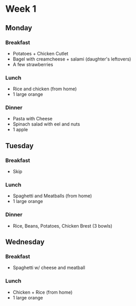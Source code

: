 # Week 1

## Monday

### Breakfast

- Potatoes + Chicken Cutlet
- Bagel with creamcheese + salami (daughter's leftovers)
- A few strawberries

### Lunch

- Rice and chicken (from home)
- 1 large orange

### Dinner

- Pasta with Cheese
- Spinach salad with eel and nuts
- 1 apple

## Tuesday

### Breakfast

- Skip

### Lunch

- Spaghetti and Meatballs (from home)
- 1 large orange

### Dinner

- Rice, Beans, Potatoes, Chicken Brest (3 bowls)

## Wednesday

### Breakfast

- Spaghetti w/ cheese and meatball

### Lunch

- Chicken + Rice (from home)
- 1 large orange

